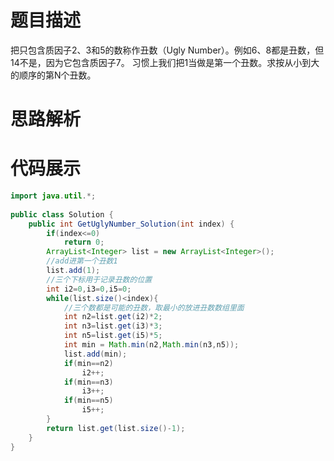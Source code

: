 #  题目描述

把只包含质因子2、3和5的数称作丑数（Ugly Number）。例如6、8都是丑数，但14不是，因为它包含质因子7。 习惯上我们把1当做是第一个丑数。求按从小到大的顺序的第N个丑数。
#  思路解析



#  代码展示
```java
import java.util.*;
 
public class Solution {
    public int GetUglyNumber_Solution(int index) {
        if(index<=0)
            return 0;
        ArrayList<Integer> list = new ArrayList<Integer>();
        //add进第一个丑数1
        list.add(1);
        //三个下标用于记录丑数的位置
        int i2=0,i3=0,i5=0;
        while(list.size()<index){
            //三个数都是可能的丑数，取最小的放进丑数数组里面
            int n2=list.get(i2)*2;
            int n3=list.get(i3)*3;
            int n5=list.get(i5)*5;
            int min = Math.min(n2,Math.min(n3,n5));
            list.add(min);
            if(min==n2)
                i2++;
            if(min==n3)
                i3++;
            if(min==n5)
                i5++;
        }
        return list.get(list.size()-1);
    }
}

```
